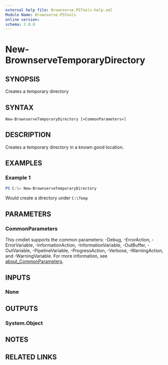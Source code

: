 ```yaml
---
external help file: Brownserve.PSTools-help.xml
Module Name: Brownserve.PSTools
online version:
schema: 2.0.0
---
```


# New-BrownserveTemporaryDirectory

## SYNOPSIS

Creates a temporary directory

## SYNTAX

```text
New-BrownserveTemporaryDirectory [<CommonParameters>]
```

## DESCRIPTION

Creates a temporary directory in a known good location.

## EXAMPLES

### Example 1

```powershell
PS C:\> New-BrownserveTemporaryDirectory
```

Would create a directory under `C:\Temp`

## PARAMETERS

### CommonParameters

This cmdlet supports the common parameters: -Debug, -ErrorAction, -ErrorVariable, -InformationAction, -InformationVariable, -OutBuffer, -OutVariable, -PipelineVariable, -ProgressAction, -Verbose, -WarningAction, and -WarningVariable. For more information, see [about_CommonParameters](http://go.microsoft.com/fwlink/?LinkID=113216).

## INPUTS

### None

## OUTPUTS

### System.Object

## NOTES

## RELATED LINKS
